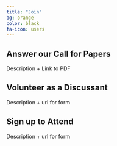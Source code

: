 ```yaml
---
title: "Join"
bg: orange
color: black
fa-icon: users
---
```


## Answer our Call for Papers

Description + Link to PDF

## Volunteer as a Discussant

Description + url for form

## Sign up to Attend

Description + url for form



